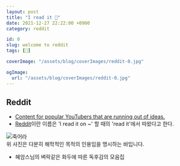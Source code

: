 ```yaml
---
layout: post
title: "I read it 📘"
date: 2021-12-27 22:22:00 +0900
category: reddit

id: 0
slug: welcome to reddit
tags: [📘]

coverImage: "/assets/blog/coverImages/reddit-0.jpg"

ogImage:
  url: "/assets/blog/coverImages/reddit-0.jpg"
---
```


## Reddit
 - <a href="https://www.urbandictionary.com/define.php?term=Reddit">Content for popular YouTubers that are running out of ideas.</a>  
 - <a href="https://www.reddit.com/">Reddit</a>이란 이름은 'I read it on ~' 할 때의 'read it'에서 따왔다고 한다.


<p class="center small">
  <img src="https://i.postimg.cc/wBd3ymTk/image.jpg" alt="죽어라"/>
  <br/>
  위 사진은 다분히 해학적인 목적의 인용임을 명시하는 바입니다.
</p>  

- 혜암스님의 벼락같은 화두에 따른 독후감의 모음집